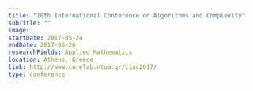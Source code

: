 ```yaml
---
title: "10th International Conference on Algorithms and Complexity"
subTitle: ""
image:
startDate: 2017-05-24
endDate: 2017-05-26
researchFields: Applied Mathematics
location: Athens, Greece
link: http://www.corelab.ntua.gr/ciac2017/
type: conference
---
```

